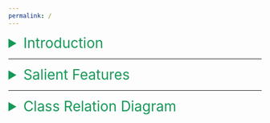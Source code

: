 ```yaml
---
permalink: /
---
```


<details>
  <summary style="color:#159957;font-size:2em;">Introduction</summary>
  <p>This project is based on the idea of an offline store management application which will handle shopping items in terms of categories. Our project has two main modules (i.e. Retailer & Customer), in which we have provided unique functionalities. We’ve also prioritized the application in terms of a GUI environment (by providing 2 diff. menu outlooks) so that it ensures a good interaction between the retailer/customer and the application with complete checkout process.<br><br>Hence, catering all the requirements of both Retailer & customer with an ensured smooth experience.</p>
</details>

---

<details>
  <summary style="color:#159957;font-size:2em;">Salient Features</summary>
  <br>
  <ul>
    <li>Our project has Maximum abstraction so that the customer's data cannot be stolen/updated from app nor from its Files.</li>
    <li>We also ensured that all sensitive data is encrypted so that no info could be stole from files.</li>
    <li>The Code is in generalized format utilizing all C++ templates techniques, & variadic template function & Parameter pack (i.e., C++11 features).</li>
    <li>Our Project is capable of generating new Categories (i.e. Classes)
    At run-time, with up to 30 attributes.</li>
    <li>Our Application is portable, as it doesn’t require manual recompilation for generating new classes.
</li>
    <li>All Input data errors are validated using the generic function & its overloaded versions.</li>
    <li>Our application is also memory efficient (i.e. vector class approach used for Items Pointer Array).</li>
  </ul>
</details>
 
---

<details>
  <summary style="color:#159957;font-size:2em;">Class Relation Diagram</summary>
  <br>
  <img src="https://user-images.githubusercontent.com/66676402/105500781-31efd700-5ce5-11eb-94ad-7f4fa033de51.jpg" />
</details>

